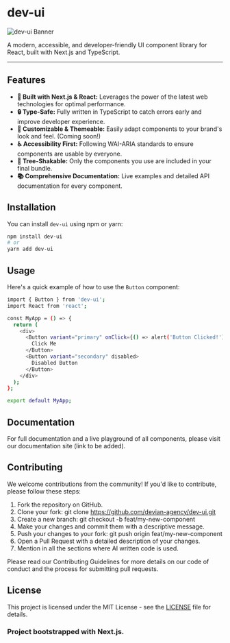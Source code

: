 # dev-ui

![dev-ui Banner](https://placehold.co/1200x630/7c3aed/ffffff?text=dev-ui&font=inter)

A modern, accessible, and developer-friendly UI component library for React, built with Next.js and TypeScript.

---

## Features

-   **🚀 Built with Next.js & React:** Leverages the power of the latest web technologies for optimal performance.
-   **🔒 Type-Safe:** Fully written in TypeScript to catch errors early and improve developer experience.
-   **🎨 Customizable & Themeable:** Easily adapt components to your brand's look and feel. (Coming soon!)
-   **♿ Accessibility First:** Following WAI-ARIA standards to ensure components are usable by everyone.
-   **🌳 Tree-Shakable:** Only the components you use are included in your final bundle.
-   **📚 Comprehensive Documentation:** Live examples and detailed API documentation for every component.

## Installation

You can install `dev-ui` using npm or yarn:

```bash
npm install dev-ui
# or
yarn add dev-ui
```

## Usage

Here's a quick example of how to use the `Button` component:

```bash
import { Button } from 'dev-ui';
import React from 'react';

const MyApp = () => {
  return (
    <div>
      <Button variant="primary" onClick={() => alert('Button Clicked!')}>
        Click Me
      </Button>
      <Button variant="secondary" disabled>
        Disabled Button
      </Button>
    </div>
  );
};

export default MyApp;
```

## Documentation

For full documentation and a live playground of all components, please visit our documentation site (link to be added).

## Contributing

We welcome contributions from the community! If you'd like to contribute, please follow these steps:

1. Fork the repository on GitHub.
2. Clone your fork: git clone https://github.com/devian-agency/dev-ui.git
3. Create a new branch: git checkout -b feat/my-new-component
4. Make your changes and commit them with a descriptive message.
5. Push your changes to your fork: git push origin feat/my-new-component
6. Open a Pull Request with a detailed description of your changes.
7. Mention in all the sections where AI written code is used.

Please read our Contributing Guidelines for more details on our code of conduct and the process for submitting pull requests.

## License

This project is licensed under the MIT License - see the [LICENSE](https://github.com/devian-agency/dev-ui/blob/main/LICENSE) file for details.

### Project bootstrapped with Next.js.
